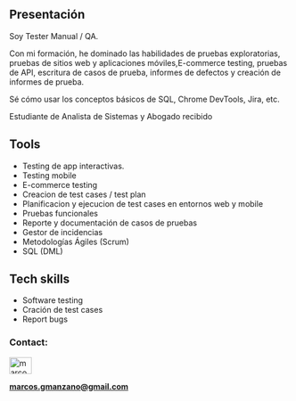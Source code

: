 ## Presentación
Soy Tester Manual / QA. 
 
Con mi formación, he dominado las habilidades de pruebas exploratorias, pruebas de sitios web y aplicaciones móviles,E-commerce testing, pruebas de API, escritura de casos de prueba, informes de defectos y creación de informes de prueba. 
 
Sé cómo usar los conceptos básicos de SQL, Chrome DevTools, Jira, etc. 

Estudiante de  Analista de Sistemas y Abogado recibido

## Tools
* Testing de app interactivas.
* Testing mobile
* E-commerce testing
* Creacion de test cases / test plan
* Planificacion y ejecucion de test cases en entornos web y mobile
* Pruebas funcionales
* Reporte y documentación de casos de pruebas
* Gestor de incidencias
* Metodologías Ágiles (Scrum)
* SQL (DML)

## Tech skills
* Software testing
* Cración de  test cases
* Report bugs

<h3 align="left">Contact:</h3>
<p align="left">
<a href="https://linkedin.com/in/marcosgm95" target="blank"><img align="center" src="https://raw.githubusercontent.com/rahuldkjain/github-profile-readme-generator/master/src/images/icons/Social/linked-in-alt.svg" alt="marcosgm95" height="30" width="40" /></a>
</p>

**marcos.gmanzano@gmail.com**
